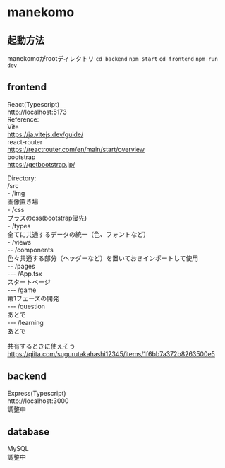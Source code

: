 # manekomo
## 起動方法
manekomoがrootディレクトリ
`cd backend`
`npm start`
`cd frontend`
`npm run dev`


## frontend  
  React(Typescript)   
    http://localhost:5173  
  Reference:  
    Vite  
      https://ja.vitejs.dev/guide/  
    react-router  
      https://reactrouter.com/en/main/start/overview  
    bootstrap  
      https://getbootstrap.jp/  

  Directory:  
    /src  
    -  /img  
        画像置き場  
    -  /css  
        プラスのcss(bootstrap優先)   
    -  /types  
        全てに共通するデータの統一（色、フォントなど）  
    -  /views  
    --    /components  
          色々共通する部分（ヘッダーなど）を置いておきインポートして使用  
    --    /pages  
    ---      /App.tsx  
            スタートページ  
    ---      /game  
            第1フェーズの開発  
    ---      /question  
            あとで  
    ---      /learning  
            あとで  



共有するときに使えそう  
https://qiita.com/sugurutakahashi12345/items/1f6bb7a372b8263500e5  




## backend  
  Express(Typescript)  
    http://localhost:3000  
調整中  


## database  
  MySQL  
  調整中